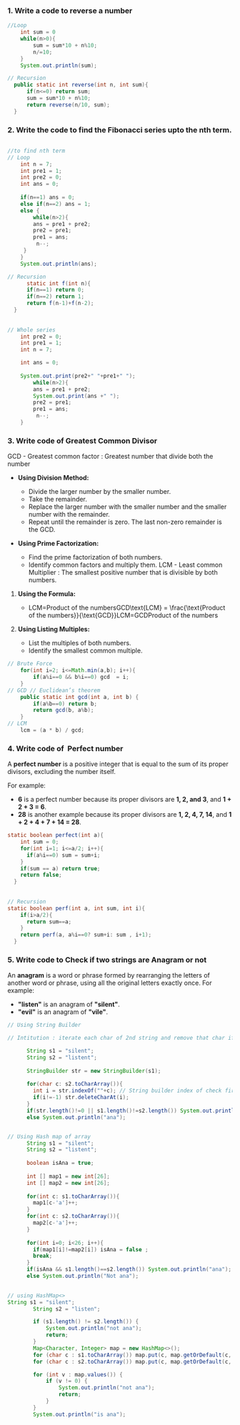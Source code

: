 ### 1. Write a code to reverse a number
```java
//Loop
    int sum = 0 
    while(n>0){
        sum = sum*10 + n%10;
        n/=10;
    }
    System.out.println(sum);

// Recursion
  public static int reverse(int n, int sum){
      if(n<=0) return sum;
      sum = sum*10 + n%10;
      return reverse(n/10, sum);
  }
```

### 2. Write the code to find the Fibonacci series upto the nth term.
```java

//to find nth term
// Loop
	int n = 7;
    int pre1 = 1;
    int pre2 = 0; 
    int ans = 0;
    
    if(n==1) ans = 0;
    else if(n==2) ans = 1;
    else {
        while(n>2){
        ans = pre1 + pre2;
        pre2 = pre1;
        pre1 = ans;
         n--;
     }
    }
    System.out.println(ans);

// Recursion 
      static int f(int n){
      if(n==1) return 0;
      if(n==2) return 1;
      return f(n-1)+f(n-2);
  }
  
  
// Whole series 
    int pre2 = 0;
    int pre1 = 1; 
    int n = 7;

    int ans = 0;
    
    System.out.print(pre2+" "+pre1+" ");
        while(n>2){
        ans = pre1 + pre2;
        System.out.print(ans +" ");
        pre2 = pre1;
        pre1 = ans;
         n--;
    }
```

### 3. Write code of Greatest Common Divisor
GCD - Greatest common factor : Greatest number that divide both the number
- **Using Division Method:**
    
    - Divide the larger number by the smaller number.
    - Take the remainder.
    - Replace the larger number with the smaller number and the smaller number with the remainder.
    - Repeat until the remainder is zero. The last non-zero remainder is the GCD.
- **Using Prime Factorization:**
    
    - Find the prime factorization of both numbers.
    - Identify common factors and multiply them.
LCM - Least common Multiplier : The smallest positive number that is divisible by both numbers.
1. **Using the Formula:**
    
    - LCM=Product of the numbersGCD\text{LCM} = \frac{\text{Product of the numbers}}{\text{GCD}}LCM=GCDProduct of the numbers​
2. **Using Listing Multiples:**
    
    - List the multiples of both numbers.
    - Identify the smallest common multiple.

```java
// Brute Force
    for(int i=2; i<=Math.min(a,b); i++){
        if(a%i==0 && b%i==0) gcd  = i;
    }
// GCD // Euclidean’s theorem
    public static int gcd(int a, int b) {
        if(a%b==0) return b;
        return gcd(b, a%b);
    }
// LCM
    lcm = (a * b) / gcd;
```

### 4. Write code of  Perfect number
A **perfect number** is a positive integer that is equal to the sum of its proper divisors, excluding the number itself.

For example:

- **6** is a perfect number because its proper divisors are **1, 2, and 3**, and **1 + 2 + 3 = 6**.
- **28** is another example because its proper divisors are **1, 2, 4, 7, 14**, and **1 + 2 + 4 + 7 + 14 = 28**.

```java
static boolean perfect(int a){
    int sum = 0;
    for(int i=1; i<=a/2; i++){
      if(a%i==0) sum = sum+i;
    }
    if(sum == a) return true;
    return false;
  }
  
  
// Recursion
static boolean perf(int a, int sum, int i){
    if(i>a/2){
      return sum==a;
    }
    return perf(a, a%i==0? sum+i: sum , i+1);
  }
```
### 5. Write code to Check if two strings are Anagram or not
An **anagram** is a word or phrase formed by rearranging the letters of another word or phrase, using all the original letters exactly once. For example:

- **"listen"** is an anagram of **"silent"**.
- **"evil"** is an anagram of **"vile"**.
```java
// Using String Builder

// Intitution : iterate each char of 2nd string and remove that char if appear in first and remove, in the end the first string should be empty and both string size should same

	  String s1 = "silent";
      String s2 = "listent";
      
      StringBuilder str = new StringBuilder(s1);
      
      for(char c: s2.toCharArray()){
        int i = str.indexOf(""+c); // String builder index of check first occurrence of string
        if(i!=-1) str.deleteCharAt(i);
      }
      if(str.length()!=0 || s1.length()!=s2.length()) System.out.println("not ana");
      else System.out.println("ana");


// Using Hash map of array
	  String s1 = "silent";
      String s2 = "listent";
      
      boolean isAna = true;
      
      int [] map1 = new int[26];
      int [] map2 = new int[26];
      
      for(int c: s1.toCharArray()){
        map1[c-'a']++;
      }
      for(int c: s2.toCharArray()){
        map2[c-'a']++;
      }
      
      for(int i=0; i<26; i++){
        if(map1[i]!=map2[i]) isAna = false ; 
        break;
      } 
      if(isAna && s1.length()==s2.length()) System.out.println("ana");
      else System.out.println("Not ana");
  

```
```java
// using HashMap<>
String s1 = "silent";
        String s2 = "listen";

        if (s1.length() != s2.length()) {
            System.out.println("not ana");
            return;
        }
        Map<Character, Integer> map = new HashMap<>();
        for (char c : s1.toCharArray()) map.put(c, map.getOrDefault(c, 0) + 1);
        for (char c : s2.toCharArray()) map.put(c, map.getOrDefault(c, 0) - 1);

        for (int v : map.values()) {
            if (v != 0) {
                System.out.println("not ana");
                return;
            }
        }
        System.out.println("is ana");
```

